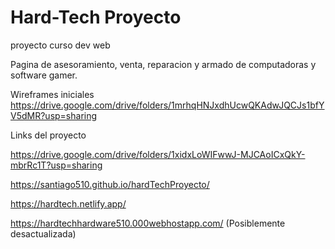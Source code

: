 # Hard-Tech Proyecto
proyecto curso dev web

Pagina de asesoramiento, venta, reparacion y armado de computadoras y software gamer.

Wireframes iniciales
https://drive.google.com/drive/folders/1mrhqHNJxdhUcwQKAdwJQCJs1bfYV5dMR?usp=sharing

Links del proyecto

https://drive.google.com/drive/folders/1xidxLoWIFwwJ-MJCAoICxQkY-mbrRc1T?usp=sharing

https://santiago510.github.io/hardTechProyecto/

https://hardtech.netlify.app/

https://hardtechhardware510.000webhostapp.com/ (Posiblemente desactualizada)

